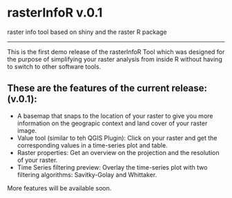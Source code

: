# rasterInfoR v.0.1
raster info tool based on shiny and the raster R package

--- 

This is the first demo release of the rasterInfoR Tool which was designed for the purpose of simplifying your raster analysis from inside R without having to switch to other software tools.

## These are the features of the current release: (v.0.1):
- A basemap that snaps to the location of your raster to give you more information on the geograpic context and land cover of your raster image.
- Value tool (similar to teh QGIS Plugin): Click on your raster and get the corresponding values in a time-series plot and table.
- Raster properties: Get an overview on the projection and the resolution of your raster.
- Time Series filtering preview: Overlay the time-series plot with two filtering algorithms: Savitky-Golay and Whittaker.

More features will be available soon.
